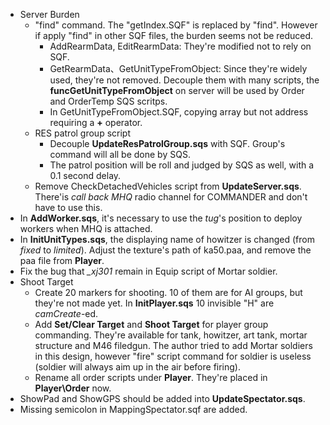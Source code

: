 + Server Burden
	+ "find" command. The "getIndex.SQF" is replaced by "find". However if apply "find" in other SQF files, the burden seems not be reduced.
		 + AddRearmData, EditRearmData: They're modified not to rely on SQF.
		 + GetRearmData、GetUnitTypeFromObject: Since they're widely used, they're not removed. Decouple them with many scripts, the **funcGetUnitTypeFromObject** on server will be used by Order and OrderTemp SQS scritps.
		 + In GetUnitTypeFromObject.SQF, copying array but not address requiring a **+** operator.
	+ RES patrol group script
		+ Decouple **UpdateResPatrolGroup.sqs** with SQF. Group's command will all be done by SQS.
		+ The patrol position will be roll and judged by SQS as well, with a 0.1 second delay.
	+ Remove CheckDetachedVehicles script from **UpdateServer.sqs**. There'is *call back MHQ* radio channel for COMMANDER and don't have to use this.
+ In **AddWorker.sqs**, it's necessary to use the *tug*'s position to deploy workers when MHQ is attached.
+ In **InitUnitTypes.sqs**, the displaying name of howitzer is changed (from *fixed* to *limited*). Adjust the texture's path of ka50.paa, and remove the paa file from **Player**.
+ Fix the bug that *_xj301* remain in Equip script of Mortar soldier.
+ Shoot Target
	+ Create 20 markers for shooting. 10 of them are for AI groups, but they're not made yet. In **InitPlayer.sqs** 10 invisible "H" are *camCreate*-ed.
	+ Add **Set/Clear Target** and **Shoot Target** for player group commanding. They're available for tank, howitzer, art tank, mortar structure and M46 filedgun. The author tried to add Mortar soldiers in this design, however "fire" script command for soldier is useless (soldier will always aim up in the air before firing).
	+ Rename all order scripts under **Player**. They're placed in **Player\Order** now.
+ ShowPad and ShowGPS should be added into **UpdateSpectator.sqs**.
+ Missing semicolon in MappingSpectator.sqf are added.